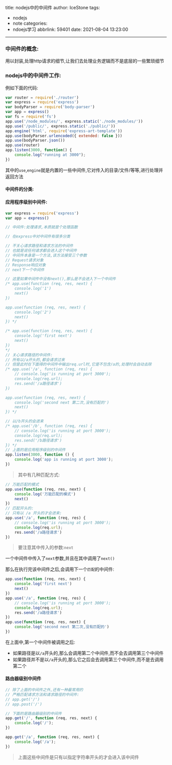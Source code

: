 title: nodejs中的中间件
author: IceStone
tags:
  - nodejs
  - note
categories:
  - ndoejs学习
abbrlink: 59401
date: 2021-08-04 13:23:00
---
### 中间件的概念:

用以封装,处理http请求的细节,让我们去处理业务逻辑而不是底层的一些繁琐细节

### nodejs中的中间件工作:

例如下面的代码:

```javascript
var router = require('./router')
var express = require('express')
var bodyParser = require('body-parser')
var app = express()
var fs = require('fs')
app.use('/node_modules/', express.static('./node_modules/'))
app.use('/public/', express.static('./public/'))
app.engine('html', require('express-art-template'))
app.use(bodyParser.urlencoded({ extended: false }))
app.use(bodyParser.json())
app.use(router)
app.listen(3000, function() {
    console.log("running at 3000");
})
```

其中的`use`,`engine`就是内置的一些中间件,它对传入的目录/文件/等等,进行处理并返回方法

#### 中间件的分类:

#### 应用程序级别中间件:

```javascript
var express = require('express')
var app = express()

// 中间件:处理请求,本质就是个处理函数

// 在express中对中间件有很多分类

// 不关心请求路径和请求方法的中间件
// 也就是说任何请求都会进入这个中间件
// 中间件本身是一个方法,该方法接受三个参数
// Request请求对象
// Response响应对象
// next下一个中间件

// 这里如果中间件中没有next(),那么是不会进入下一个中间件
/* app.use(function (req, res, next) {
    console.log('1')
    next()
})

app.use(function (req, res, next) {
    console.log('2')
    next()
}) */

/* app.use(function (req, res, next) {
    console.log('first next')
    next()
})
*/
// 关心请求路径的中间件:
// 所有以/a开头的,都会请求过来
// 但是此时在下面得的中间件中输出req.url时,它是不包含/a的,处理时会自动去除
/* app.use('/a', function (req, res) {
    // console.log('is running at port 3000');
    console.log(req.url);
    res.send('/a路径请求')
})

app.use(function (req, res, next) {
    console.log('second next 第二次,没有匹配的')
    next()
}) */

// 以/b开头的会进来
/* app.use('/b', function (req, res) {
    // console.log('is running at port 3000');
    console.log(req.url);
    res.send('/b路径请求')
}) */
// 上面的是应用程序级别的中间件
app.listen(3000, function () {
    console.log('app is running at port 3000');
})
```

> 其中有几种匹配方式:

```javascript
// 万能匹配的模式
app.use(function (req, res, next) {
    console.log('万能匹配的模式')
    next()
})
// 匹配开头的:
// 只有以 /a 开头的才会进来:
app.use('/a', function (req, res) {
    // console.log('is running at port 3000');
    console.log(req.url);
    res.send('/a路径请求')
})
```

> 要注意其中传入的参数:`next`

一个中间件中传入了`next`参数,并且在其中调用了`next()`

那么在执行完该中间件之后,会调用下一个`匹配`的中间件:

```javascript
app.use(function (req, res, next) {
    console.log('first next')
    next()
})
app.use('/a', function (req, res) {
    // console.log('is running at port 3000');
    console.log(req.url);
    res.send('/a路径请求')
})
app.use(function (req, res, next) {
    console.log('second next 第二次,没有匹配的')
})
```

在上面中,第一个中间件被调用之后:

- 如果路径是以`/a`开头的,那么会调用第二个中间件,而不会去调用第三个中间件
- 如果路径并不是以`/a`开头的,那么它之后会去调用第三个中间件,而不是去调用第二个

#### 路由器级别中间件

```javascript
// 除了上面的中间件之外,还有一种最常用的
// 严格匹配请求方法和请求路径的中间件:
// app.get('/')
// app.post('/')

// 下面的是路由器级别的中间件
app.get('/', function (req, res, next) {
    console.log('/');
})

app.get('/a', function (req, res, next) {
    console.log('/a');
})
```

> 上面这些中间件是只有以指定字符串开头的才会进入该中间件